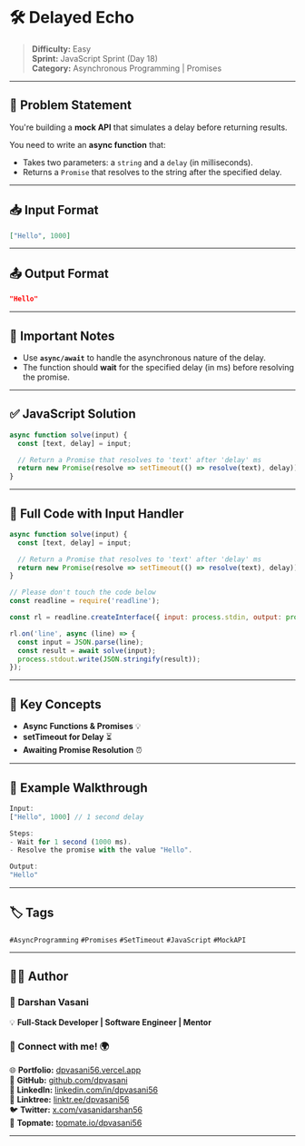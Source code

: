 # 🛠️ Delayed Echo

> **Difficulty:** Easy  
> **Sprint:** JavaScript Sprint (Day 18)  
> **Category:** Asynchronous Programming | Promises

---

## 🧩 Problem Statement

You're building a **mock API** that simulates a delay before returning results.  

You need to write an **async function** that:
- Takes two parameters: a `string` and a `delay` (in milliseconds).
- Returns a `Promise` that resolves to the string after the specified delay.

---

## 📥 Input Format

```json
["Hello", 1000]
```

---

## 📤 Output Format

```json
"Hello"
```

---

## 📌 Important Notes

- Use **`async/await`** to handle the asynchronous nature of the delay.
- The function should **wait** for the specified delay (in ms) before resolving the promise.

---

## ✅ JavaScript Solution

```js
async function solve(input) {
  const [text, delay] = input;

  // Return a Promise that resolves to 'text' after 'delay' ms
  return new Promise(resolve => setTimeout(() => resolve(text), delay));
}
```

---

## 📜 Full Code with Input Handler

```js
async function solve(input) {
  const [text, delay] = input;

  // Return a Promise that resolves to 'text' after 'delay' ms
  return new Promise(resolve => setTimeout(() => resolve(text), delay));
}

// Please don't touch the code below
const readline = require('readline');

const rl = readline.createInterface({ input: process.stdin, output: process.stdout });

rl.on('line', async (line) => {
  const input = JSON.parse(line);
  const result = await solve(input);
  process.stdout.write(JSON.stringify(result));
});
```

---

## 🧠 Key Concepts

- **Async Functions & Promises** 💡
- **setTimeout for Delay** ⏳
- **Awaiting Promise Resolution** ⏰

---

## 🧪 Example Walkthrough

```js
Input:
["Hello", 1000] // 1 second delay

Steps:
- Wait for 1 second (1000 ms).
- Resolve the promise with the value "Hello".

Output:
"Hello"
```

---

## 🏷️ Tags

`#AsyncProgramming` `#Promises` `#SetTimeout` `#JavaScript` `#MockAPI`

---

## 👨‍💻 Author

### 🚀 **Darshan Vasani**  
💡 **Full-Stack Developer | Software Engineer | Mentor**

### 🔗 Connect with me! 🌍  
🌐 **Portfolio:** [dpvasani56.vercel.app](https://dpvasani56.vercel.app/)  
🐙 **GitHub:** [github.com/dpvasani](https://github.com/dpvasani)  
💼 **LinkedIn:** [linkedin.com/in/dpvasani56](https://linkedin.com/in/dpvasani56/)  
🌳 **Linktree:** [linktr.ee/dpvasani56](https://linktr.ee/dpvasani56)  
🐦 **Twitter:** [x.com/vasanidarshan56](https://x.com/vasanidarshan56)  
📢 **Topmate:** [topmate.io/dpvasani56](https://topmate.io/dpvasani56)

---
